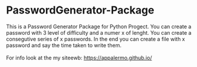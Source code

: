 # PasswordGenerator-Package

This is a Password Generator Package for Python Progect. You can create a password with 3 level of difficulty and a numer x of lenght.
You can create a consegutive series of x passwords. In the end you can create a file with x password and say the time taken to write them.
<br>
<br>
For info look at the my siteewb: https://appalermo.github.io/
